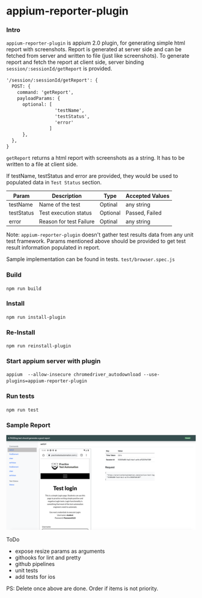 # appium-reporter-plugin


### Intro
`appium-reporter-plugin` is appium 2.0 plugin, for generating simple html report with screenshots. Report is generated at server side and can be fetched from server and written to file (just like screenshots). To generate report and fetch the report at client side, server binding `session/:sessionId/getReport` is provided. 

    
    '/session/:sessionId/getReport': {
      POST: {
        command: 'getReport',
        payloadParams: { 
          optional: [ 
                      'testName', 
                      'testStatus', 
                      'error'
                    ] 
          },
      },
    }
  
`getReport` returns a html report with screenshots as a string. It has to be written to a file at client side.   

If testName, testStatus and error are provided, they would be used to populated data in `Test Status` section. 

| Param       | Description                    | Type      | Accepted Values |
| ----------- | -----------                    | ----      | --------------- |
| testName    | Name of the test               | Optinal   | any string      |
| testStatus  | Test execution status          | Optional  | Passed, Failed  |
| error       | Reason for test Failure        | Optinal   | any string      |

Note: `appium-reporter-plugin` doesn't gather test results data from any unit test framework. Params mentioned above should be provided to get test result information populated in report.

Sample implementation can be found in tests. `test/browser.spec.js`


### Build 
`npm run build`

 ### Install 
 `npm run install-plugin`

### Re-Install 
 `npm run reinstall-plugin`
  
### Start appium server with plugin
`appium  --allow-insecure chromedriver_autodownload --use-plugins=appium-reporter-plugin`

### Run tests
`npm run test`

### Sample Report
![Sample Report](https://github.com/AppiumTestDistribution/appium-reporter-plugin/blob/main/images/Report.png)


ToDo
* expose resize params as arguments 
* githooks for lint and pretty
* github pipelines
* unit tests
* add tests for ios

PS: Delete once above are done. Order if items is not priority.
